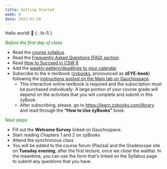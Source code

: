 ```yaml
---
title: Getting Started
week: 0
date: 2022-03-28
---
```


Hello world! 🖖
{: .fs-5 }

 <span style="color:green">_Before the first day of class_</span>

- Read the [course syllabus]({{site.url}}/{{site.baseurl}}/about)
- Read the [Frequently Asked Questions (FAQ) section]({{site.url}}/{{site.baseurl}}/faq). 
- Read [How to Succeed in CSW 8]({{site.url}}/{{site.baseurl}}/success)
- Add the [weekly pattern/deadlines to your calendar]({{site.url}}/{{site.baseurl}}/success/#roadmap)
- Subscribe to the e-textbook ([zybooks](https://zybooks.com), pronounced as **zEYE-book**) following the [instructions posted on the Main tab on Gauchospace](https://gauchospace.ucsb.edu/courses/mod/page/view.php?id=1639309).
    - This interactive online textbook is required and the subscription must be purchased _individually_. A large portion of your course grade will depend on the activities that you will complete and submit in this zyBook.
    - After subscribing, please, go to <https://learn.zybooks.com/library> and read through the **“How to Use zyBooks”** book.

<span style="color:green">_Next steps_</span>
- Fill out the **Welcome Survey** linked on Gauchospace.
- Start reading Chapters 1 and 2 on zyBooks
- Attend the synchronous class
- You will be added to the course forum (Piazza) and the Gradescope site on **Tuesday evening**, after the first lecture, once we close the waitlist. In the meantime, you can use the form that's linked on the Syllabus page to submit any questions that you have.

